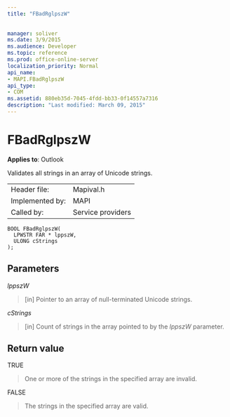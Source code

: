 ```yaml
---
title: "FBadRglpszW"
 
 
manager: soliver
ms.date: 3/9/2015
ms.audience: Developer
ms.topic: reference
ms.prod: office-online-server
localization_priority: Normal
api_name:
- MAPI.FBadRglpszW
api_type:
- COM
ms.assetid: 880eb35d-7045-4fdd-bb33-0f14557a7316
description: "Last modified: March 09, 2015"
---
```


# FBadRglpszW

  
  
**Applies to**: Outlook 
  
Validates all strings in an array of Unicode strings. 
  
|||
|:-----|:-----|
|Header file:  <br/> |Mapival.h  <br/> |
|Implemented by:  <br/> |MAPI  <br/> |
|Called by:  <br/> |Service providers  <br/> |
   
```
BOOL FBadRglpszW(
  LPWSTR FAR * lppszW,
  ULONG cStrings
);
```

## Parameters

 _lppszW_
  
> [in] Pointer to an array of null-terminated Unicode strings. 
    
 _cStrings_
  
> [in] Count of strings in the array pointed to by the  _lppszW_ parameter. 
    
## Return value

TRUE 
  
> One or more of the strings in the specified array are invalid. 
    
FALSE 
  
> The strings in the specified array are valid.
    

